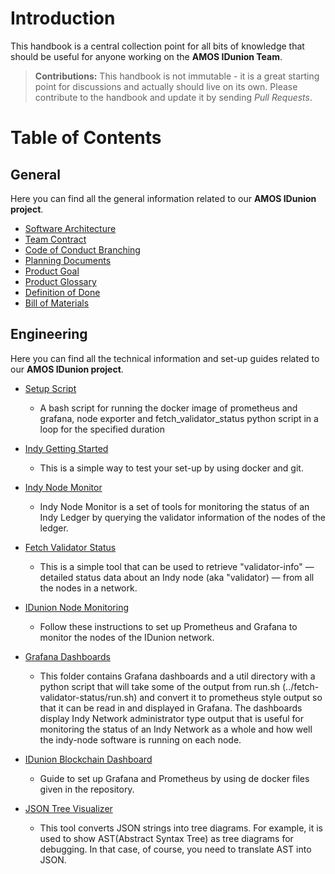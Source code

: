 # Introduction

This handbook is a central collection point for all bits of knowledge that should be useful for anyone working on the **AMOS IDunion Team**. 

> **Contributions:** This handbook is not immutable - it is a great starting point for discussions and actually should live on its own. Please contribute to the handbook and update it by sending _Pull Requests_. 

# Table of Contents

## General
Here you can find all the general information related to our **AMOS IDunion project**.

  - [Software Architecture](https://github.com/amosproj/amos2022ss06-idunion-blockchain-dashboard/blob/main/Deliverables/sprint-04/software-architecture.pdf)
  - [Team Contract](https://github.com/amosproj/amos2022ss06-idunion-blockchain-dashboard/blob/main/Deliverables/sprint-03/team-contract-signed.pdf)
  - [Code of Conduct Branching](https://github.com/amosproj/amos2022ss06-idunion-blockchain-dashboard/blob/main/Documentation/CoC_Branches.md)
  - [Planning Documents](https://docs.google.com/spreadsheets/d/1Df1QpVa1ACSY_kTNegWYElVrmmdf_bSMS06VU6Qoe90/edit#gid=6)
  - [Product Goal](https://docs.google.com/spreadsheets/d/1Df1QpVa1ACSY_kTNegWYElVrmmdf_bSMS06VU6Qoe90/edit#gid=3)
  - [Product Glossary](https://docs.google.com/spreadsheets/d/1Df1QpVa1ACSY_kTNegWYElVrmmdf_bSMS06VU6Qoe90/edit#gid=12)
  - [Definition of Done](https://docs.google.com/spreadsheets/d/1Df1QpVa1ACSY_kTNegWYElVrmmdf_bSMS06VU6Qoe90/edit#gid=1495433969)
  - [Bill of Materials](https://docs.google.com/spreadsheets/d/1Df1QpVa1ACSY_kTNegWYElVrmmdf_bSMS06VU6Qoe90/edit#gid=927854276)

## Engineering
Here you can find all the technical information and set-up guides related to our **AMOS IDunion project**.
  - [Setup Script](https://github.com/amosproj/amos2022ss06-idunion-blockchain-dashboard/blob/main/indy-node-monitor/fetch-validator-status/README_setup_script.md)
    - A bash script for running the docker image of prometheus and grafana, node exporter and fetch_validator_status python script in a loop for the specified duration

  - [Indy Getting Started](https://hyperledger-indy.readthedocs.io/projects/sdk/en/latest/docs/getting-started/run-getting-started.html)
    - This is a simple way to test your set-up by using docker and git. 
  - [Indy Node Monitor](https://github.com/amosproj/amos2022ss06-idunion-blockchain-dashboard/tree/main/indy-node-monitor)
    - Indy Node Monitor is a set of tools for monitoring the status of an Indy Ledger by querying the validator information of the nodes of the ledger.
  - [Fetch Validator Status](https://github.com/amosproj/amos2022ss06-idunion-blockchain-dashboard/tree/main/indy-node-monitor/fetch-validator-status)
    - This is a simple tool that can be used to retrieve "validator-info" — detailed status data about an Indy node (aka "validator) — from all the nodes in a network.
  - [IDunion Node Monitoring](https://github.com/amosproj/amos2022ss06-idunion-blockchain-dashboard/blob/main/indy-node-monitor/setup_IDUnion_node_monitoring.md)
    - Follow these instructions to set up Prometheus and Grafana to monitor the nodes of the IDunion network.
  - [Grafana Dashboards](https://github.com/amosproj/amos2022ss06-idunion-blockchain-dashboard/tree/main/indy-node-monitor/grafana/dashboards)
    - This folder contains Grafana dashboards and a util directory with a python script that will take some of the output from run.sh (../fetch-validator-status/run.sh) and convert it to prometheus style output so that it can be read in and displayed in Grafana. The dashboards display Indy Network administrator type output that is useful for monitoring the status of an Indy Network as a whole and how well the indy-node software is running on each node.
  - [IDunion Blockchain Dashboard](https://github.com/amosproj/amos2022ss06-idunion-blockchain-dashboard/blob/main/Documentation/README.md)
    - Guide to set up Grafana and Prometheus by using de docker files given in the repository.
  - [JSON Tree Visualizer](https://github.com/amosproj/amos2022ss06-idunion-blockchain-dashboard/tree/main/data/vtree-master)
    - This tool converts JSON strings into tree diagrams. For example, it is used to show AST(Abstract Syntax Tree) as tree diagrams for debugging. In that case, of course, you need to translate AST into JSON.
